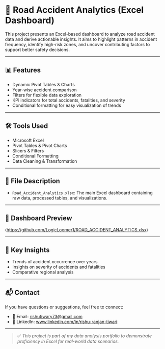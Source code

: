 # 🚧 Road Accident Analytics (Excel Dashboard)

This project presents an Excel-based dashboard to analyze road accident data and derive actionable insights. It aims to highlight patterns in accident frequency, identify high-risk zones, and uncover contributing factors to support better safety decisions.

---

## 📊 Features

- Dynamic Pivot Tables & Charts  
- Year-wise accident comparison  
- Filters for flexible data exploration  
- KPI indicators for total accidents, fatalities, and severity  
- Conditional formatting for easy visualization of trends

---

## 🛠️ Tools Used

- Microsoft Excel  
- Pivot Tables & Pivot Charts  
- Slicers & Filters  
- Conditional Formatting  
- Data Cleaning & Transformation

---

## 📁 File Description

- `Road_Accident_Analytics.xlsx`: The main Excel dashboard containing raw data, processed tables, and visualizations.

---

## 📸 Dashboard Preview
  
(https://github.com/LogicLoomer1/ROAD_ACCIDENT_ANALYTICS.xlsx)

---

## 🧠 Key Insights
  
- Trends of accident occurrence over years  
- Insights on severity of accidents and fatalities  
- Comparative regional analysis

---

## 📬 Contact

If you have questions or suggestions, feel free to connect:

- 📧 Email: rishutiwary73@gmail.com  
- 💼 LinkedIn: www.linkedin.com/in/rishu-ranjan-tiwari

---

> ✅ *This project is part of my data analysis portfolio to demonstrate proficiency in Excel for real-world data scenarios.*
